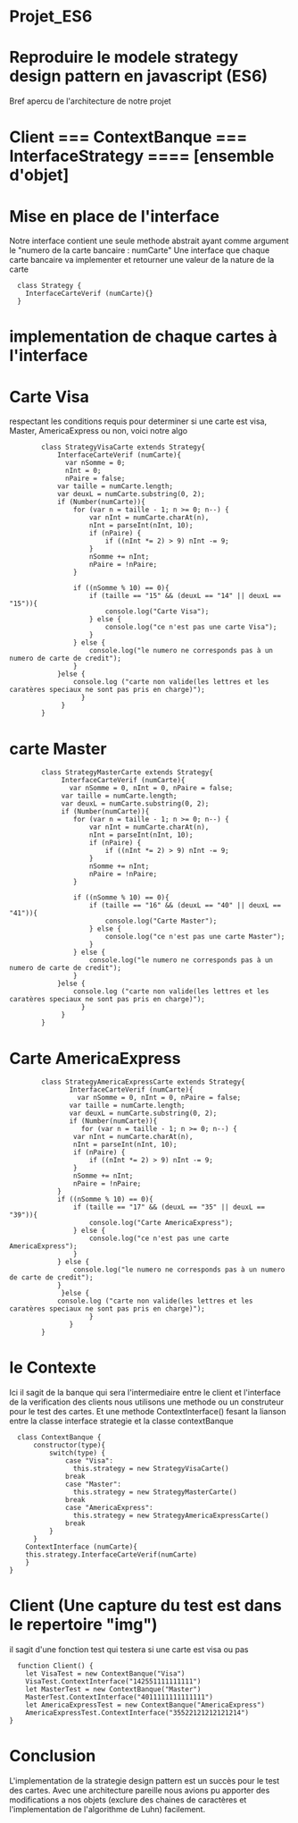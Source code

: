 

# Projet_ES6

# Reproduire le modele strategy design pattern en javascript (ES6)

Bref apercu de l'architecture de notre projet 


# Client === ContextBanque === InterfaceStrategy ==== [ensemble d'objet]


# Mise en place de l'interface
Notre interface contient une seule methode abstrait ayant comme argument le "numero de la carte bancaire : numCarte"
Une interface que chaque carte bancaire va implementer et retourner une valeur de la nature de la carte

      class Strategy {
        InterfaceCarteVerif (numCarte){}
      }
       
# implementation de chaque cartes à l'interface 
# Carte Visa
respectant les conditions requis pour determiner si une carte est visa, Master, AmericaExpress ou non, voici notre algo

            class StrategyVisaCarte extends Strategy{
	            InterfaceCarteVerif (numCarte){
	    	      var nSomme = 0;
                  nInt = 0;
                  nPaire = false;    	
	        	var taille = numCarte.length;
	    		var deuxL = numCarte.substring(0, 2);
	    		if (Number(numCarte)){
	    			for (var n = taille - 1; n >= 0; n--) {
	    				var nInt = numCarte.charAt(n),
	    				nInt = parseInt(nInt, 10);
	    				if (nPaire) {
	    					if ((nInt *= 2) > 9) nInt -= 9;
	    				}
	    				nSomme += nInt;
	    				nPaire = !nPaire;	  
	    			} 
	    			
	    			if ((nSomme % 10) == 0){
	    				if (taille == "15" && (deuxL == "14" || deuxL == "15")){
	    					console.log("Carte Visa");
	    				} else {
	    					console.log("ce n'est pas une carte Visa");
	    				} 
	    			} else {
	    				console.log("le numero ne corresponds pas à un numero de carte de credit");
	    			}
	    		}else {
	    			console.log ("carte non valide(les lettres et les caratères speciaux ne sont pas pris en charge)");
	    		      }
	             }			
            }

    
# carte Master

            class StrategyMasterCarte extends Strategy{
	             InterfaceCarteVerif (numCarte){
	    	       var nSomme = 0, nInt = 0, nPaire = false;    	
	        	 var taille = numCarte.length;
	    		 var deuxL = numCarte.substring(0, 2);
	    		 if (Number(numCarte)){
	    			for (var n = taille - 1; n >= 0; n--) {
	    				var nInt = numCarte.charAt(n),
	    				nInt = parseInt(nInt, 10);
	    				if (nPaire) {
	    					if ((nInt *= 2) > 9) nInt -= 9;
	    				}
	    				nSomme += nInt;
	    				nPaire = !nPaire;	    				
	    			} 
	    			
	    			if ((nSomme % 10) == 0){
	    				if (taille == "16" && (deuxL == "40" || deuxL == "41")){
	    					console.log("Carte Master");
	    				} else {
	    					console.log("ce n'est pas une carte Master");
	    				} 
	    			} else {
	    				console.log("le numero ne corresponds pas à un numero de carte de credit");
	    			}
	    		}else {
	    			console.log ("carte non valide(les lettres et les caratères speciaux ne sont pas pris en charge)");
	    		      }
	             }		
            }

      
# Carte AmericaExpress

            class StrategyAmericaExpressCarte extends Strategy{
                   InterfaceCarteVerif (numCarte){
    	             var nSomme = 0, nInt = 0, nPaire = false;   	
        	       var taille = numCarte.length;
    		       var deuxL = numCarte.substring(0, 2);
    		       if (Number(numCarte)){
    			      for (var n = taille - 1; n >= 0; n--) {
    				var nInt = numCarte.charAt(n),
    				nInt = parseInt(nInt, 10);
    				if (nPaire) {
    					if ((nInt *= 2) > 9) nInt -= 9;
    				}
    				nSomme += nInt;
    				nPaire = !nPaire;
    			}    			
    			if ((nSomme % 10) == 0){
    				if (taille == "17" && (deuxL == "35" || deuxL == "39")){
    					console.log("Carte AmericaExpress");
    				} else {
    					console.log("ce n'est pas une carte AmericaExpress");
    				} 
    			} else {
    				console.log("le numero ne corresponds pas à un numero de carte de credit");
    			}
    		     }else {
    			console.log ("carte non valide(les lettres et les caratères speciaux ne sont pas pris en charge)");
    	            	}
                   }	
            }

    
    
# le Contexte
Ici il sagit de la banque qui sera l'intermediaire entre le client et l'interface de la verification des clients
nous utilisons une methode ou un construteur pour le test des cartes.
Et une methode ContextInterface() fesant la lianson entre la classe interface strategie et la classe contextBanque

      class ContextBanque {
          constructor(type){
              switch(type) {
                  case "Visa":
                    this.strategy = new StrategyVisaCarte()
                  break
                  case "Master":
                    this.strategy = new StrategyMasterCarte()
                  break
                  case "AmericaExpress":
                    this.strategy = new StrategyAmericaExpressCarte()
                  break
              }
          }
        ContextInterface (numCarte){
        this.strategy.InterfaceCarteVerif(numCarte)
        } 
    }

# Client (Une capture du test est dans le repertoire "img")
il sagit d'une fonction test qui testera si une carte est visa ou pas 

      function Client() {
        let VisaTest = new ContextBanque("Visa")
        VisaTest.ContextInterface("142551111111111")
        let MasterTest = new ContextBanque("Master")
        MasterTest.ContextInterface("4011111111111111")
        let AmericaExpressTest = new ContextBanque("AmericaExpress")
        AmericaExpressTest.ContextInterface("35522121212121214")
    }
    
  
  # Conclusion
  
  L'implementation de la strategie design pattern est un succès pour le test des cartes. Avec une architecture pareille nous avions pu apporter des modifications a nos objets (exclure des chaines de caractères et l'implementation de l'algorithme de Luhn) facilement. 
